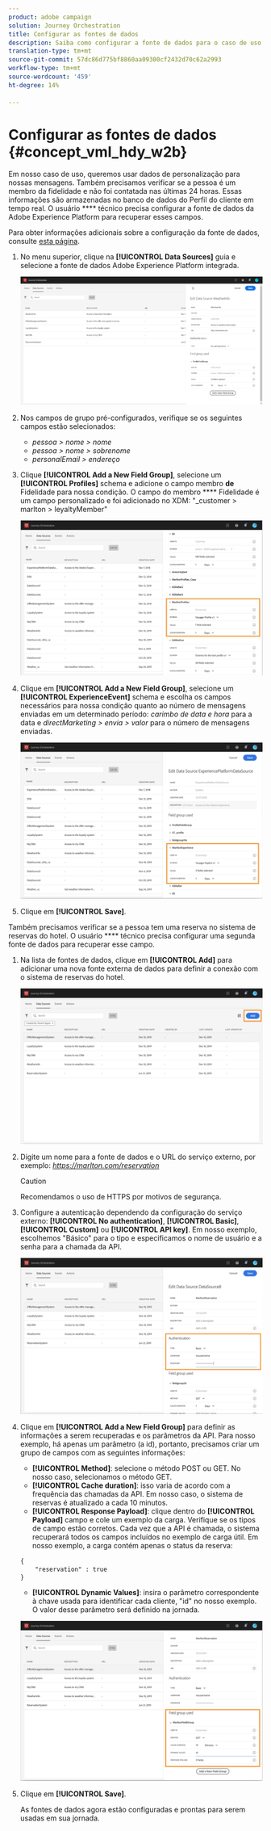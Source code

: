 ```yaml
---
product: adobe campaign
solution: Journey Orchestration
title: Configurar as fontes de dados
description: Saiba como configurar a fonte de dados para o caso de uso avançado da jornada
translation-type: tm+mt
source-git-commit: 57dc86d775bf8860aa09300cf2432d70c62a2993
workflow-type: tm+mt
source-wordcount: '459'
ht-degree: 14%

---
```



# Configurar as fontes de dados {#concept_vml_hdy_w2b}

Em nosso caso de uso, queremos usar dados de personalização para nossas mensagens. Também precisamos verificar se a pessoa é um membro da fidelidade e não foi contatada nas últimas 24 horas. Essas informações são armazenadas no banco de dados do Perfil do cliente em tempo real. O usuário **** técnico precisa configurar a fonte de dados da Adobe Experience Platform para recuperar esses campos.

Para obter informações adicionais sobre a configuração da fonte de dados, consulte [esta página](../datasource/about-data-sources.md).

1. No menu superior, clique na **[!UICONTROL Data Sources]** guia e selecione a fonte de dados Adobe Experience Platform integrada.

   ![](../assets/journey23.png)

1. Nos campos de grupo pré-configurados, verifique se os seguintes campos estão selecionados:

   * _pessoa > nome > nome_
   * _pessoa > nome > sobrenome_
   * _personalEmail > endereço_

1. Clique **[!UICONTROL Add a New Field Group]**, selecione um **[!UICONTROL Profiles]** schema e adicione o campo membro **de** Fidelidade para nossa condição. O campo do membro **** Fidelidade é um campo personalizado e foi adicionado no XDM: &quot;_customer > marlton > leyaltyMember&quot;

   ![](../assets/journeyuc2_6.png)

1. Clique em **[!UICONTROL Add a New Field Group]**, selecione um **[!UICONTROL ExperienceEvent]** schema e escolha os campos necessários para nossa condição quanto ao número de mensagens enviadas em um determinado período: _carimbo de data e hora_ para a data e _directMarketing > envia > valor_ para o número de mensagens enviadas.

   ![](../assets/journeyuc2_7.png)

1. Clique em **[!UICONTROL Save]**.

Também precisamos verificar se a pessoa tem uma reserva no sistema de reservas do hotel. O usuário **** técnico precisa configurar uma segunda fonte de dados para recuperar esse campo.

1. Na lista de fontes de dados, clique em **[!UICONTROL Add]** para adicionar uma nova fonte externa de dados para definir a conexão com o sistema de reservas do hotel.

   ![](../assets/journeyuc2_9.png)

1. Digite um nome para a fonte de dados e o URL do serviço externo, por exemplo: _https://marlton.com/reservation_

   >[!CAUTION]
   >
   >Recomendamos o uso de HTTPS por motivos de segurança.

1. Configure a autenticação dependendo da configuração do serviço externo: **[!UICONTROL No authentication]**, **[!UICONTROL Basic]**, **[!UICONTROL Custom]** ou **[!UICONTROL API key]**. Em nosso exemplo, escolhemos &quot;Básico&quot; para o tipo e especificamos o nome de usuário e a senha para a chamada da API.

   ![](../assets/journeyuc2_10.png)

1. Clique em **[!UICONTROL Add a New Field Group]** para definir as informações a serem recuperadas e os parâmetros da API. Para nosso exemplo, há apenas um parâmetro (a id), portanto, precisamos criar um grupo de campos com as seguintes informações:

   * **[!UICONTROL Method]**: selecione o método POST ou GET. No nosso caso, selecionamos o método GET.
   * **[!UICONTROL Cache duration]**: isso varia de acordo com a frequência das chamadas da API. Em nosso caso, o sistema de reservas é atualizado a cada 10 minutos.
   * **[!UICONTROL Response Payload]**: clique dentro do **[!UICONTROL Payload]** campo e cole um exemplo da carga. Verifique se os tipos de campo estão corretos. Cada vez que a API é chamada, o sistema recuperará todos os campos incluídos no exemplo de carga útil. Em nosso exemplo, a carga contém apenas o status da reserva:

   ```
   {
       "reservation" : true
   }
   ```

   * **[!UICONTROL Dynamic Values]**: insira o parâmetro correspondente à chave usada para identificar cada cliente, &quot;id&quot; no nosso exemplo. O valor desse parâmetro será definido na jornada.

   ![](../assets/journeyuc2_11.png)

1. Clique em **[!UICONTROL Save]**.

   As fontes de dados agora estão configuradas e prontas para serem usadas em sua jornada.
